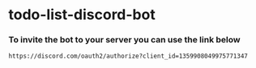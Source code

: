 # todo-list-discord-bot

### To invite the bot to your server you can use the link below
```https://discord.com/oauth2/authorize?client_id=1359908049975771347```
